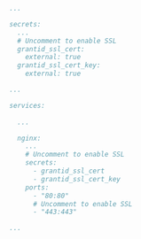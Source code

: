 ﻿```yml
...

secrets:
  ...
  # Uncomment to enable SSL
  grantid_ssl_cert:
    external: true
  grantid_ssl_cert_key:
    external: true

...

services:
  
  ...

  nginx:
    ...
    # Uncomment to enable SSL
    secrets:
      - grantid_ssl_cert
      - grantid_ssl_cert_key
    ports:
      - "80:80"
      # Uncomment to enable SSL
      - "443:443"

...
```

